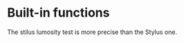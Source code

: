 
Built-in functions
==================

The stilus lumosity test is more precise than the Stylus one.
